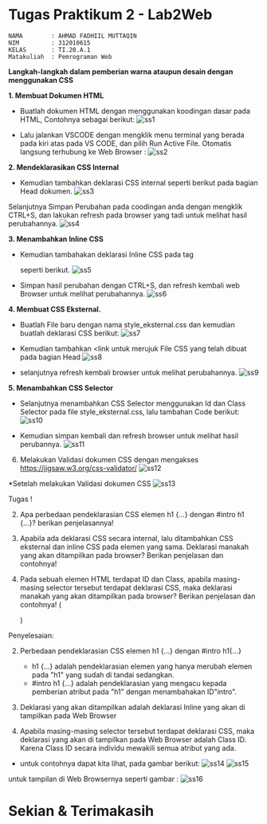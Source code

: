 # Tugas Praktikum 2 - Lab2Web
```
NAMA        : AHMAD FADHIIL MUTTAQIN
NIM         : 312010615
KELAS       : TI.20.A.1
Matakuliah  : Pemrograman Web
```

**<b>Langkah-langkah dalam pemberian warna ataupun desain dengan menggunakan CSS</b>**

**1. Membuat Dokumen HTML**
    

- Buatlah dokumen HTML dengan menggunakan koodingan dasar pada HTML, Contohnya sebagai berikut:
![ss1](https://user-images.githubusercontent.com/46867774/159480392-fb877245-e542-4c94-a8e0-b3052dfc3568.png)


- Lalu jalankan VSCODE dengan mengklik menu terminal yang berada pada kiri atas pada VS CODE, dan pilih Run Active File. Otomatis langsung terhubung ke Web Browser :
![ss2](https://user-images.githubusercontent.com/46867774/159481851-7d8701c0-9a04-4249-8114-d046db1f850b.png)


**2. Mendeklarasikan CSS Internal**
    
 

-  Kemudian tambahkan deklarasi CSS internal seperti berikut pada bagian Head dokumen.
![ss3](https://user-images.githubusercontent.com/46867774/159485353-be1c7a3f-5d0e-48ad-ae41-0be81ef213f3.png)


Selanjutnya Simpan Perubahan pada coodingan anda dengan mengklik CTRL+S, dan lakukan refresh pada browser yang tadi untuk melihat hasil perubahannya.
![ss4](https://user-images.githubusercontent.com/46867774/159485408-6a6c224d-acdc-4b87-8707-5dd88f30c080.png)


**3. Menambahkan Inline CSS**

- Kemudian tambahakan deklarasi Inline CSS pada tag <p> seperti berikut.
![ss5](https://user-images.githubusercontent.com/46867774/159486870-1a0deb7f-5838-4a34-8ff5-62a79bece1b4.png)
    
- Simpan hasil  perubahan dengan CTRL+S, dan refresh kembali web Browser untuk melihat perubahannya.
![ss6](https://user-images.githubusercontent.com/46867774/159486951-2ade64b5-f9ea-4f58-99ef-2bad3627ec41.png)

**4. Membuat CSS Eksternal.**
- Buatlah File baru dengan nama style_eksternal.css dan kemudian buatlah deklarasi CSS berikut:
![ss7](https://user-images.githubusercontent.com/46867774/159546792-6a526238-4f05-42c6-8b8b-926bd543cb8e.png)

- Kemudian tambahkan <link untuk merujuk File CSS yang telah dibuat pada bagian Head
![ss8](https://user-images.githubusercontent.com/46867774/159546795-5cc204f1-3193-4d38-af39-2da519a6d9e5.png)

- selanjutnya refresh kembali browser untuk melihat perubahannya.
![ss9](https://user-images.githubusercontent.com/46867774/159546023-ddd0f429-ca1e-4532-8d00-ce07ce28b507.png)

**5. Menambahkan CSS Selector**
- Selanjutnya menambahkan CSS Selector menggunakan Id dan Class Selector pada file style_eksternal.css, lalu tambahan Code berikut:
![ss10](https://user-images.githubusercontent.com/46867774/159549958-799f6247-03ef-4a16-b376-ed7926785e73.png)


- Kemudian simpan kembali dan refresh browser untuk melihat hasil perubannya.
![ss11](https://user-images.githubusercontent.com/46867774/159549932-98f3e674-ce60-43b0-a0b5-fa7469f537ab.png)


6. Melakukan Validasi dokumen CSS dengan mengakses https://jigsaw.w3.org/css-validator/
![ss12](https://user-images.githubusercontent.com/46867774/159550492-440b2868-3891-4125-92e8-974d2f9bd550.png)

*Setelah melakukan Validasi dokumen CSS
![ss13](https://user-images.githubusercontent.com/46867774/159550679-952d56a3-86a8-40bd-95d2-48e15e5df363.png)


Tugas !

2. Apa perbedaan pendeklarasian CSS elemen h1 {...} dengan #intro h1 {...}? berikan
penjelasannya!

3. Apabila ada deklarasi CSS secara internal, lalu ditambahkan CSS eksternal dan inline CSS pada
elemen yang sama. Deklarasi manakah yang akan ditampilkan pada browser? Berikan
penjelasan dan contohnya!

4. Pada sebuah elemen HTML terdapat ID dan Class, apabila masing-masing selector tersebut
terdapat deklarasi CSS, maka deklarasi manakah yang akan ditampilkan pada browser?
Berikan penjelasan dan contohnya! ( <p id="paragraf-1" class="text-paragraf"> )
   
Penyelesaian:

2. Perbedaan pendeklarasian  CSS elemen h1 {...} dengan #intro h1{...}

   - h1 {...} adalah pendeklarasian elemen yang hanya merubah elemen pada "h1" yang sudah di tandai sedangkan.
   - #intro h1 {...} adalah pendeklarasian yang mengacu kepada pemberian atribut pada "h1" dengan menambahakan ID"intro".

3. Deklarasi yang akan ditampilkan adalah deklarasi Inline yang akan di tampilkan pada Web Browser
4. Apabila masing-masing selector tersebut terdapat deklarasi CSS, maka deklarasi yang akan di tampilkan pada Web Browser adalah Class ID. Karena Class ID secara individu mewakili semua atribut yang ada. 
- untuk contohnya dapat kita lihat, pada gambar berikut:
![ss14](https://user-images.githubusercontent.com/46867774/159554985-da18f8c5-f224-4323-a427-ccb6c70a42fc.png)
![ss15](https://user-images.githubusercontent.com/46867774/159555018-c819e72e-110c-4b66-99d3-fe7e4afcc14d.png)

untuk tampilan di Web Browsernya seperti gambar :
![ss16](https://user-images.githubusercontent.com/46867774/159555054-f2e621bc-79c7-4205-8fc3-2ccfd40acd52.png)

# Sekian & Terimakasih
